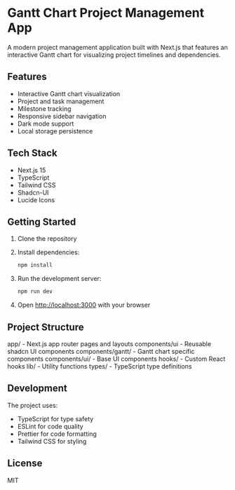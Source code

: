 # Gantt Chart Project Management App

A modern project management application built with Next.js that features an interactive Gantt chart for visualizing project timelines and dependencies.

## Features

-   Interactive Gantt chart visualization
-   Project and task management
-   Milestone tracking
-   Responsive sidebar navigation
-   Dark mode support
-   Local storage persistence

## Tech Stack

-   Next.js 15
-   TypeScript
-   Tailwind CSS
-   Shadcn-UI
-   Lucide Icons

## Getting Started

1. Clone the repository
2. Install dependencies:

    ```bash
    npm install
    ```

3. Run the development server:

    ```bash
    npm run dev
    ```

4. Open [http://localhost:3000](http://localhost:3000) with your browser

## Project Structure

app/ - Next.js app router pages and layouts
components/ui - Reusable shadcn UI components
components/gantt/ - Gantt chart specific components
components/ui/ - Base UI components
hooks/ - Custom React hooks
lib/ - Utility functions
types/ - TypeScript type definitions

## Development

The project uses:

-   TypeScript for type safety
-   ESLint for code quality
-   Prettier for code formatting
-   Tailwind CSS for styling

## License

MIT
